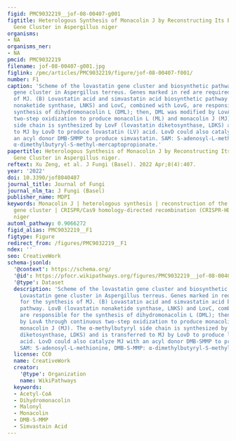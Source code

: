```yaml
---
figid: PMC9032219__jof-08-00407-g001
figtitle: Heterologous Synthesis of Monacolin J by Reconstructing Its Biosynthetic
  Gene Cluster in Aspergillus niger
organisms:
- NA
organisms_ner:
- NA
pmcid: PMC9032219
filename: jof-08-00407-g001.jpg
figlink: /pmc/articles/PMC9032219/figure/jof-08-00407-f001/
number: F1
caption: 'Scheme of the lovastatin gene cluster and biosynthetic pathway. (A) Lovastatin
  gene cluster in Aspergillus terreus. Genes marked in red are required for the synthesis
  of MJ. (B) Lovastatin acid and simvastatin acid biosynthetic pathway. LovB (lovastatin
  nonaketide synthase, LNKS) and LovC, combined with LovG, are responsible for the
  synthesis of dihydromonacolin L (DML); then, DML was modified by LovA through continuous
  two-step oxidization to produce monacolin L (ML) and monacolin J (MJ). The α-methylbutyryl
  side chain is synthesized by LovF (lovastatin diketosynthase, LDKS) and is transferred
  to MJ by LovD to produce lovastatin (LV) acid. LovD could also catalyze MJ with
  an acyl donor DMB-SMMP to produce simvastatin. SAM: S-adenosyl-L-methionine, DMB-S-MMP:
  α-dimethylbutyryl-S-methyl-mercaptopropionate.'
papertitle: Heterologous Synthesis of Monacolin J by Reconstructing Its Biosynthetic
  Gene Cluster in Aspergillus niger.
reftext: Xu Zeng, et al. J Fungi (Basel). 2022 Apr;8(4):407.
year: '2022'
doi: 10.3390/jof8040407
journal_title: Journal of Fungi
journal_nlm_ta: J Fungi (Basel)
publisher_name: MDPI
keywords: Monacolin J | heterologous synthesis | reconstruction of the biosynthetic
  gene cluster | CRISPR/Cas9 homology-directed recombination (CRISPR-HDR) | Aspergillus
  niger
automl_pathway: 0.9066272
figid_alias: PMC9032219__F1
figtype: Figure
redirect_from: /figures/PMC9032219__F1
ndex: ''
seo: CreativeWork
schema-jsonld:
  '@context': https://schema.org/
  '@id': https://pfocr.wikipathways.org/figures/PMC9032219__jof-08-00407-g001.html
  '@type': Dataset
  description: 'Scheme of the lovastatin gene cluster and biosynthetic pathway. (A)
    Lovastatin gene cluster in Aspergillus terreus. Genes marked in red are required
    for the synthesis of MJ. (B) Lovastatin acid and simvastatin acid biosynthetic
    pathway. LovB (lovastatin nonaketide synthase, LNKS) and LovC, combined with LovG,
    are responsible for the synthesis of dihydromonacolin L (DML); then, DML was modified
    by LovA through continuous two-step oxidization to produce monacolin L (ML) and
    monacolin J (MJ). The α-methylbutyryl side chain is synthesized by LovF (lovastatin
    diketosynthase, LDKS) and is transferred to MJ by LovD to produce lovastatin (LV)
    acid. LovD could also catalyze MJ with an acyl donor DMB-SMMP to produce simvastatin.
    SAM: S-adenosyl-L-methionine, DMB-S-MMP: α-dimethylbutyryl-S-methyl-mercaptopropionate.'
  license: CC0
  name: CreativeWork
  creator:
    '@type': Organization
    name: WikiPathways
  keywords:
  - Acetyl-CoA
  - Dihydromonacolin
  - Malonyl
  - Monacolin
  - DMB-S-MMP
  - Simvastain Acid
---
```

